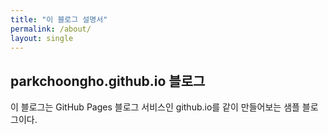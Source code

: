 ```yaml
---
title: "이 블로그 설명서"
permalink: /about/
layout: single
---
```


## parkchoongho.github.io 블로그

이 블로그는 GitHub Pages 블로그 서비스인 github.io를 같이 만들어보는 샘플 블로그이다.